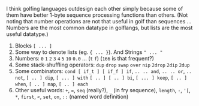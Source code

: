 I think golfing languages outdesign each other simply because some of them have better 1-byte sequence processing functions than others.
(Not noting that number operations are not that useful in golf than sequences ... Numbers are the most common datatype in golflangs, but lists
are the most useful datatype.)

1. Blocks `[ ... ]`
2. Some way to denote lists (eg. `{ ... }`). And Strings `" ... "`
3. Numbers: `0` `1` `2` `3` `4` `5` `10` `0.0` ... (`t` `f`) (`166` is that frequent?)
4. Some stack-shuffling operators: `dup` `drop` `swap` `over` `nip` `2drop` `2dip` `2dup`
5. Some combinators: `cond [ if_t ] [ if_f ] if`, `.. .. and`, `.. .. or`, `.. not`, `[ .. ] dip`, `[ ... ] with` `[ .. ] [ .. ] bi`, `[ ... ] keep`, `[ .. ] when`, `[ .. ] map`, `[ .. ] each`
6. Other useful words: `+`, `=`, `seq` (really?), `_` (in fry sequence), `length`, `-`, `'[`, `*`, `first`, `<`, `set`, `on`, `::` (named word definition)
